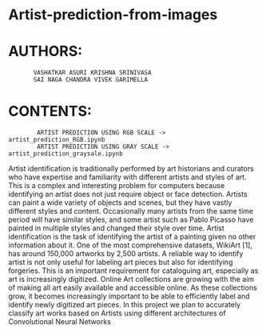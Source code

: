 # Artist-prediction-from-images
# AUTHORS: 
           VASHATKAR ASURI KRISHNA SRINIVASA
           SAI NAGA CHANDRA VIVEK GARIMELLA
# CONTENTS:
            ARTIST PREDICTION USING RGB SCALE -> artist_prediction_RGB.ipynb
            ARTIST PREDICTION USING GRAY SCALE -> artist_prediction_graysale.ipynb
Artist identification is traditionally performed by art historians and curators who have expertise and familiarity with different artists and styles of
art. This is a complex and interesting problem for computers because identifying an artist does not just require object or face detection. Artists can paint a
wide variety of objects and scenes, but they have vastly different styles and content. Occasionally many artists from the same time period will have
similar styles, and some artist such as Pablo Picasso have painted in multiple styles and changed their style over time. Artist identification is the task of
identifying the artist of a painting given no other information about it. One of the most comprehensive datasets, WikiArt [1], has around
150,000 artworks by 2,500 artists. A reliable way to identify artist is not only useful for labeling art pieces but also for identifying forgeries. This is an
important requirement for cataloguing art, especially as art is increasingly digitized. Online Art collections are growing with the aim of making all
art easily available and accessible online. As these collections grow, it becomes increasingly important to be able to efficiently label and identify newly
digitized art pieces. In this project we plan to accurately classify art works based on Artists using different architectures of Convolutional Neural Networks
